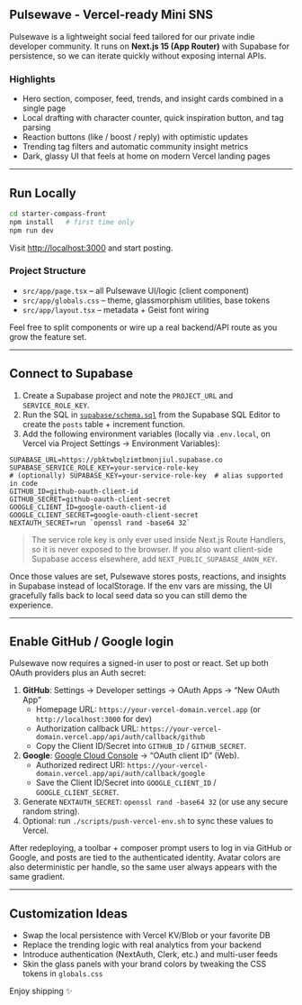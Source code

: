 ## Pulsewave - Vercel-ready Mini SNS

Pulsewave is a lightweight social feed tailored for our private indie developer community. It runs on **Next.js 15 (App Router)** with Supabase for persistence, so we can iterate quickly without exposing internal APIs.

### Highlights

- Hero section, composer, feed, trends, and insight cards combined in a single page
- Local drafting with character counter, quick inspiration button, and tag parsing
- Reaction buttons (like / boost / reply) with optimistic updates
- Trending tag filters and automatic community insight metrics
- Dark, glassy UI that feels at home on modern Vercel landing pages

---

## Run Locally

```bash
cd starter-compass-front
npm install   # first time only
npm run dev
```

Visit [http://localhost:3000](http://localhost:3000) and start posting.

### Project Structure

- `src/app/page.tsx` – all Pulsewave UI/logic (client component)
- `src/app/globals.css` – theme, glassmorphism utilities, base tokens
- `src/app/layout.tsx` – metadata + Geist font wiring

Feel free to split components or wire up a real backend/API route as you grow the feature set.

---

## Connect to Supabase

1. Create a Supabase project and note the `PROJECT_URL` and `SERVICE_ROLE_KEY`.  
2. Run the SQL in [`supabase/schema.sql`](supabase/schema.sql) from the Supabase SQL Editor to create the `posts` table + increment function.  
3. Add the following environment variables (locally via `.env.local`, on Vercel via Project Settings → Environment Variables):

```
SUPABASE_URL=https://pbktwbqlzimtbmonjiul.supabase.co
SUPABASE_SERVICE_ROLE_KEY=your-service-role-key
# (optionally) SUPABASE_KEY=your-service-role-key  # alias supported in code
GITHUB_ID=github-oauth-client-id
GITHUB_SECRET=github-oauth-client-secret
GOOGLE_CLIENT_ID=google-oauth-client-id
GOOGLE_CLIENT_SECRET=google-oauth-client-secret
NEXTAUTH_SECRET=run `openssl rand -base64 32`
```

> The service role key is only ever used inside Next.js Route Handlers, so it is never exposed to the browser. If you also want client-side Supabase access elsewhere, add `NEXT_PUBLIC_SUPABASE_ANON_KEY`.

Once those values are set, Pulsewave stores posts, reactions, and insights in Supabase instead of localStorage. If the env vars are missing, the UI gracefully falls back to local seed data so you can still demo the experience.

---

## Enable GitHub / Google login

Pulsewave now requires a signed-in user to post or react. Set up both OAuth providers plus an Auth secret:

1. **GitHub**: Settings → Developer settings → OAuth Apps → “New OAuth App”  
   - Homepage URL: `https://your-vercel-domain.vercel.app` (or `http://localhost:3000` for dev)  
   - Authorization callback URL: `https://your-vercel-domain.vercel.app/api/auth/callback/github`  
   - Copy the Client ID/Secret into `GITHUB_ID` / `GITHUB_SECRET`.
2. **Google**: [Google Cloud Console](https://console.cloud.google.com/apis/credentials) → “OAuth client ID” (Web).  
   - Authorized redirect URI: `https://your-vercel-domain.vercel.app/api/auth/callback/google`  
   - Save the Client ID/Secret into `GOOGLE_CLIENT_ID` / `GOOGLE_CLIENT_SECRET`.
3. Generate `NEXTAUTH_SECRET`: `openssl rand -base64 32` (or use any secure random string).
4. Optional: run `./scripts/push-vercel-env.sh` to sync these values to Vercel.

After redeploying, a toolbar + composer prompt users to log in via GitHub or Google, and posts are tied to the authenticated identity. Avatar colors are also deterministic per handle, so the same user always appears with the same gradient.

---

## Customization Ideas

- Swap the local persistence with Vercel KV/Blob or your favorite DB
- Replace the trending logic with real analytics from your backend
- Introduce authentication (NextAuth, Clerk, etc.) and multi-user feeds
- Skin the glass panels with your brand colors by tweaking the CSS tokens in `globals.css`

Enjoy shipping ✨
